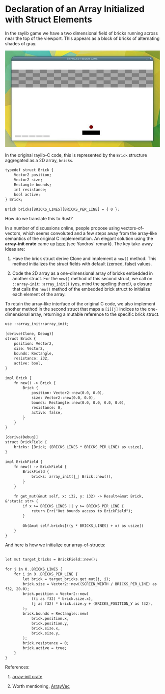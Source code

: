 # Declaration of an Array Initialized with Struct Elements

In the raylib game we have a two dimensional field of bricks running across near the top of the viewport. This appears as a block of bricks of alternating shades of gray. 

![](02-brickfield.jpg)

In the original raylib-C code, this is represented by the `Brick` structure aggregated as a 2D array, `bricks`.

```
typedef struct Brick {
    Vector2 position;
    Vector2 size;
    Rectangle bounds;
    int resistance;
    bool active;
} Brick;

Brick bricks[BRICKS_LINES][BRICKS_PER_LINE] = { 0 };
```
How do we translate this to Rust?

In a number of discussions online, people propose using vectors-of-vectors, which seems convoluted and a few steps away from the array-like semantics of the original C implementation. An elegant solution using the **array-init crate** came up [here](https://users.rust-lang.org/t/initializing-an-array-of-structs/36586/7) (see Yandros' remark). The key take-away ideas are:

1. Have the brick struct derive Clone and implement a `new()` method. This method initializes the struct fields with default (zeroed, false) values.
   
2. Code the 2D array as a one-dimensional array of bricks embedded in another struct. For the `new()` method of this second struct, we call on `::array-init::array_init()` (yes, mind the spelling there!), a closure that calls the `new()` method of the embedded brick struct to initialize each element of the array.

To retain the array-like interface of the original C code, we also implement another method in the second struct that maps a `[i][j]` indices to the one-dimensional array, returning a mutable reference to the specific brick struct. 

```
use ::array_init::array_init;

[derive(Clone, Debug)]
struct Brick {
    position: Vector2,
    size: Vector2,
    bounds: Rectangle,
    resistance: i32,
    active: bool,
}

impl Brick {
    fn new() -> Brick {
        Brick {
            position: Vector2::new(0.0, 0.0),
            size: Vector2::new(0.0, 0.0),
            bounds: Rectangle::new(0.0, 0.0, 0.0, 0.0),
            resistance: 0,
            active: false,
        }
    }
}

[derive(Debug)]
struct BrickField {
    bricks: [Brick; (BRICKS_LINES * BRICKS_PER_LINE) as usize],
}

impl BrickField {
    fn new() -> BrickField {
        BrickField {
            bricks: array_init(|_| Brick::new()),
        }
    }

    fn get_mut(&mut self, x: i32, y: i32) -> Result<&mut Brick, &'static str> {
        if x >= BRICKS_LINES || y >= BRICKS_PER_LINE {
            return Err("Out bounds access to BrickField");
        }

        Ok(&mut self.bricks[((y * BRICKS_LINES) + x) as usize])
    }
}
```

And here is how we initialize our array-of-structs:

```

let mut target_bricks = BrickField::new();

for j in 0..BRICKS_LINES {
    for i in 0..BRICKS_PER_LINE {
        let brick = target_bricks.get_mut(j, i);
        brick.size = Vector2::new((SCREEN_WIDTH / BRICKS_PER_LINE) as f32, 20.0);
        brick.position = Vector2::new(
            ((i as f32) * brick.size.x),
            (j as f32) * brick.size.y + (BRICKS_POSITION_Y as f32),
        );
        brick.bounds = Rectangle::new(
            brick.position.x,
            brick.position.y,
            brick.size.x,
            brick.size.y,
        );
        brick.resistance = 0;
        brick.active = true;
    }
}
```

References:

1. [array-init crate](https://crates.io/crates/array-init)

2. Worth mentioning, [ArrayVec](https://doc.servo.org/arrayvec/struct.ArrayVec.html)
